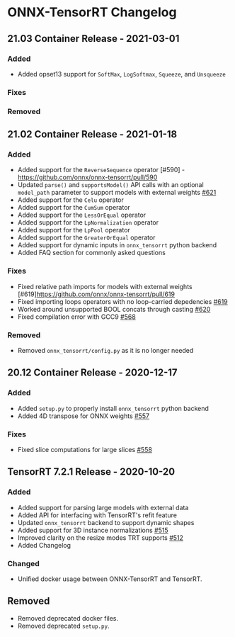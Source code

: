 # ONNX-TensorRT Changelog

## 21.03 Container Release - 2021-03-01
### Added
- Added opset13 support for `SoftMax`, `LogSoftmax`, `Squeeze`, and `Unsqueeze`

### Fixes
### Removed

## 21.02 Container Release - 2021-01-18
### Added
 - Added support for the `ReverseSequence` operator [#590] - https://github.com/onnx/onnx-tensorrt/pull/590
 - Updated `parse()` and `supportsModel()` API calls with an optional `model_path` parameter to support models with external weights [#621](https://github.com/onnx/onnx-tensorrt/pull/621)
 - Added support for the `Celu` operator
 - Added support for the `CumSum` operator
 - Added support for the `LessOrEqual` operator
 - Added support for the `LpNormalization` operator
 - Added support for the `LpPool` operator
 - Added support for the `GreaterOrEqual` operator
 - Added support for dynamic inputs in `onnx_tensorrt` python backend
 - Added FAQ section for commonly asked questions

### Fixes
 - Fixed relative path imports for models with external weights [#619]https://github.com/onnx/onnx-tensorrt/pull/619
 - Fixed importing loops operators with no loop-carried depedencies [#619](https://github.com/onnx/onnx-tensorrt/pull/619)
 - Worked around unsupported BOOL concats through casting [#620](https://github.com/onnx/onnx-tensorrt/pull/620)
 - Fixed compilation error with GCC9 [#568](https://github.com/onnx/onnx-tensorrt/pull/568)

### Removed
 - Removed `onnx_tensorrt/config.py` as it is no longer needed

## 20.12 Container Release - 2020-12-17

### Added
 - Added `setup.py` to properly install `onnx_tensorrt` python backend
 - Added 4D transpose for ONNX weights [#557](https://github.com/onnx/onnx-tensorrt/pull/557)

### Fixes
 - Fixed slice computations for large slices [#558](https://github.com/onnx/onnx-tensorrt/pull/558)

## TensorRT 7.2.1 Release - 2020-10-20

### Added
- Added support for parsing large models with external data
- Added API for interfacing with TensorRT's refit feature
- Updated `onnx_tensorrt` backend to support dynamic shapes
- Added support for 3D instance normalizations [#515](https://github.com/onnx/onnx-tensorrt/pull/515)
- Improved clarity on the resize modes TRT supports [#512](https://github.com/onnx/onnx-tensorrt/pull/521)
- Added Changelog

### Changed
- Unified docker usage between ONNX-TensorRT and TensorRT.

## Removed
- Removed deprecated docker files.
- Removed deprecated `setup.py`. 

